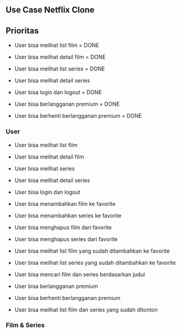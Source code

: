 ## Use Case Netflix Clone

## Prioritas

- User bisa melihat list film = DONE
- User bisa melihat detail film = DONE

- User bisa melihat list series = DONE
- User bisa melihat detail series

- User bisa login dan logout = DONE

- User bisa berlangganan premium = DONE
- User bisa berhenti berlangganan premium = DONE

### User

- User bisa melihat list film
- User bisa melihat detail film

- User bisa melihat series
- User bisa melihat detail series

- User bisa login dan logout

- User bisa menambahkan film ke favorite
- User bisa menambahkan series ke favorite

- User bisa menghapus film dari favorite
- User bisa menghapus series dari favorite

- User bisa melihat list film yang sudah ditambahkan ke favorite
- User bisa melihat list series yang sudah ditambahkan ke favorite

- User bisa mencari film dan series berdasarkan judul

- User bisa berlangganan premium
- User bisa berhenti berlangganan premium

- User bisa melihat list film dan series yang sudah ditonton

### Film & Series
